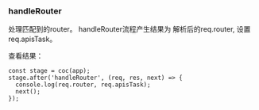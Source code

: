 ### handleRouter

处理匹配到的router。
handleRouter流程产生结果为 解析后的req.router, 设置req.apisTask。

查看结果：
```
const stage = coc(app);
stage.after('handleRouter', (req, res, next) => {
  console.log(req.router, req.apisTask);
  next();
});
```

